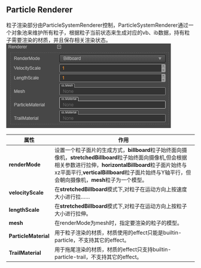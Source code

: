 ## Particle Renderer
粒子渲染部分由ParticleSystemRenderer控制，ParticleSystemRenderer通过一个对象池来维护所有粒子，根据粒子当前状态来生成对应的vb、ib数据，持有粒子需要渲染的材质，并且保存相关渲染状态。
![](particle-system/renderer.png)


**属性** | **作用**
---|---
**renderMode** | 设置一个粒子面片的生成方式，**billboard**粒子始终面向摄像机，**stretchedBillboard**粒子始终面向摄像机,但会根据相关参数进行拉伸，**horizontalBillboard**粒子面片始终与xz平面平行,**verticalBillboard**粒子面片始终与Y轴平行，但会朝向摄像机，**mesh**粒子为一个模型。
**velocityScale** | 在**stretchedBillboard**模式下,对粒子在运动方向上按速度大小进行拉……
**lengthScale** | 在**stretchedBillboard**模式下,对粒子在运动方向上按粒子大小进行拉伸。
**mesh**|在renderMode为mesh时，指定要渲染的粒子的模型。
**ParticleMaterial**|用于粒子渲染的材质，材质使用的effect只能是builtin-particle，不支持其它的effect。
**TrailMaterial**|用于拖尾渲染的材质，材质的effect只支持builtin-particle-trail，不支持其它的effect。